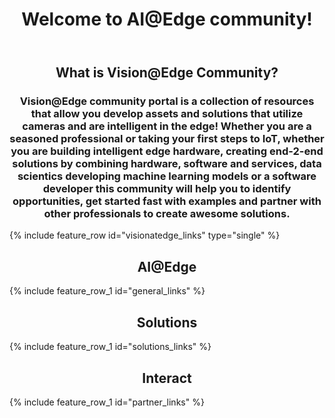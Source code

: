 ﻿---
layout: splash
permalink: /
title:
header:
  overlay_color: "white"
  overlay_image: /assets/images/MAIN_overlay.png
  # image: /assets/images/MAIN_camera.png
  actions:
    - label: "Get started"
      url: ""
    - label: "Join the community"
      url: "https://techcommunity.microsoft.com/t5/IoT-Devices/bd-p/HardwareEngineering"
title: Welcome to AI@Edge community!
excerpt:
  Welcome to AI@Edge community!
  A community that pulls together hardware, AI and software assests required to create intelligent edge solutions that can run machine learning in the device.

visionatedge_links:
  class: "light-gray"

general:
  content:
    - title: AI@Edge
general_links:
  content:
    - image_path: assets/images/MAIN_aiatedge.png
      alt: ""
      title: "What is AI@Edge?"
      excerpt: "What is the difference between traditional IoT device and intelligent edge"
      btn_label: " "
      url: "/docs/aiatedge/"
    - image_path: assets/images/MAIN_light_heavy.PNG
      alt: ""
      title: "Light Edge vs. Heavy Edge"
      excerpt: "Read about the options for implementation intelligent edge solution"
      btn_label: " "
      url: "/docs/taxonomy/"
    - image_path: assets/images/MAIN_hw_acceleration.png
      alt: ""
      title: "HW Acceleration"
      excerpt: "The most common hardware acceleration options for edge computing"
      btn_label: " "
      url: "/docs/hw_acceleration/"

solutions:
  content:
    - title: Vision@Edge Hardware
solutions_links:
  content:
    - image_path: assets/images/MAIN_build_hardware.png
      alt: ""
      title: "Hardware"
      excerpt: "Find resources and best practices for building intelligent edge capable hardware or find existing hardware or developer kits to get started with software development"
      btn_label: " "
      url: "/docs/hardware/"
    - image_path: /assets/images/MAIN_ai2.png
      alt: ""
      title: "Machine Learning"
      excerpt: "Edge devices are capable of running machine learning models in a device itself resulting to faster inferencing times. Learn about machine learning models, frameworks supported by different devices and tools for training models"
      btn_label: " "
      url: "/docs/machine_learning/"
    - image_path: /assets/images/MAIN_azure_iot.png
      alt: ""
      title: "Azure IoT"
      excerpt: "Train in the cloud, Run on a device. Run containerized cloud services in a device for faster turnaround time, offline capabilities and funnel the data that eventually gets sent to the cloud. IoT Edge enables running several services that are typically run in cloud also in an edge device"
      btn_label: " "
      url: "/docs/azureiot/"
# software:
#   content:
#     - title: Vision@Edge Software
#     - excerpt: test writing here
# software_links:
#   content:
#     - image_path: assets/images/MAIN_ai.png
#       alt: ""
#       title: "Machine learning for Vision"
#       excerpt: Machine learning models for Vision. Edge devices are capable of running machine learning models in a device itself resulting to faster inferencing times. Learn about machine learning models for Vision, frameworks supported by different devices and tools for training models
#       btn_label: " "
#       url: "/docs/visionai/"
#     - image_path: /assets/images/MAIN_Azure_resources.png
#       alt: ""
#       title: "Azure IoT Edge"
#       excerpt: "Run containerized cloud services in a device for faster turnaround time, offline capabilities and funnel the data that eventually gets sent to the cloud. IoT Edge enables running several services that are typically run in cloud also in an edge device"
#       btn_label: " "
#       url: "/docs/azureresources/"
#     - image_path: /assets/images/MAIN_find_assets.png
#       alt: ""
#       title: "Find assests"
#       excerpt: "Find existing IoT Edge modules from Azure Marketplace, Vision AI models from community channels and other SW assets"
#       btn_label: " "
#       url: "/docs/findassests/"
interact:
  content:
    - title: Become part of the community
partner_links:
  content:
    - image_path: assets/images/MAIN_community.png
      alt: ""
      title: "Join Vision@Edge community"
      excerpt: Join Microsoft's Internet of Things community. Hear the latest solution and services news from Azure and Windows IoT, share your thoughts, get help by asking questions and help others
      btn_label: " "
      url: "https://techcommunity.microsoft.com/t5/Internet-of-Things-IoT/ct-p/IoT"
    - image_path: /assets/images/MAIN_matchmake.png
      alt: ""
      title: "Find partners"
      excerpt: "Intelligent Edge value chain can be a long one consisting of a hardware manufacturer, solution integration and several SW providers. Find the most suitable partners for your specific needs"
      btn_label: " "
      url: "/docs/matchmake/"
    - image_path: /assets/images/MAIN_tutorials.png
      alt: ""
      title: "Tutorials and labs"
      excerpt: "Get started quickly by following easy to use tutorials and labs."
      btn_label: " "
      url: "/docs/tutorials/"
---
<div class="white">
<div class="feature__wrapper">
  <h2 style="text-align: center;" font-size="1.25em" class="landing-page-videos-title">What is Vision@Edge Community?</h2>
  <h3 style="text-align: center;" class="landing-page-videos-title">Vision@Edge community portal is a collection of resources that allow you develop assets and solutions that utilize cameras and are intelligent in the edge!
  Whether you are a seasoned professional or taking your first steps to IoT, whether you are building intelligent edge hardware, creating end-2-end solutions by combining hardware, software and services, data scientics developing machine learning models or a software developer this community will help you to identify opportunities, get started fast with examples and partner with other professionals to create awesome solutions.</h3>
  <div class="landing-page-videos">
{% include feature_row id="visionatedge_links" type="single" %}
</div>
</div>
<div class="light-gray">
<div class="feature__wrapper">
    <h2 style="text-align: center;" class="landing-page-videos-title">AI@Edge</h2>
    <div class="landing-page-videos">
{% include feature_row_1 id="general_links" %}
    </div>
</div>
</div>
<div class="white">
<div class="feature__wrapper">
    <h2 style="text-align: center;" class="landing-page-videos-title">Solutions</h2>
    <div class="landing-page-videos">
{% include feature_row_1 id="solutions_links" %}
  </div>
</div>
</div>
<!-- <div class="light-gray">
<div class="feature__wrapper">
    <h2 style="text-align: center;" class="landing-page-videos-title">Software and services</h2>
  <div class="landing-page-videos">
{% include feature_row_1 id="software_links" %}
  </div>
</div>
</div> -->
<div class="white">
<div class="feature__wrapper">
    <h2 style="text-align: center;" class="landing-page-videos-title">Interact</h2>
  <div class="landing-page-videos">
{% include feature_row_1 id="partner_links" %}
  </div>
</div>
</div>
